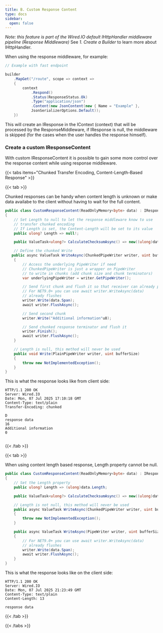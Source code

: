 ```yaml
---
title: B. Custom Response Content
type: docs
sidebar:
  open: false
---
```


*Note: this feature is part of the Wired.IO default IHttpHandler middleware pipeline (Response Middleware)*
See *1. Create a Builder* to learn more about IHttpHandler.

When using the response middleware, for example:

```csharp
// Example with fast endpoint

builder
    .MapGet("/route", scope => context =>
    {
        context
            .Respond()
            .Status(ResponseStatus.Ok)
            .Type("application/json")
            .Content(new JsonContent(new { Name = "Example" },
            JsonSerializerOptions.Default));
    })
```

This will create an IResponse in the IContext (context) that will be processed by the ResponseMiddleware, if IResponse is null, the middleware is skipped (for the cases when the user handles the response himself).

### Create a custom IResponseContent

With custom IResponseContent it is possible to gain some more control over the response content while using response middleware.

{{< tabs items="Chunked Transfer Encoding, Content-Length-Based Response" >}}

{{< tab >}}

Chunked responses can be handy when content length is unknown or make data availabe to the client without having to wait for the full content.

```csharp
public class CustomResponseContent(ReadOnlyMemory<byte> data) : IResponseContent
{
    // Set Length to null to let the response middleware know to use
    // transfer chunked encoding
    // If Length is set, the Content-Length will be set to its value
    public ulong? Length => null!;

    public ValueTask<ulong?> CalculateChecksumAsync() => new((ulong)data.GetHashCode());

    // Define the chunked Write
   public async ValueTask WriteAsync(ChunkedPipeWriter writer, uint bufferSize)
    {
        // Access the underlying PipeWriter if need
        // ChunkedPipeWriter is just a wrapper on PipeWriter
        // to write in chunks (add chunk size and chunk terminators)
        var underlyingPipeWriter = writer.GetPipeWriter();

        // Send first chunk and flush it so that receiver can already process it
        // For NET9.0+ you can use await writer.WriteAsync(data)
        // already flushes
        writer.Write(data.Span);
        await writer.FlushAsync();

        // Send second chunk
        writer.Write("Additional information"u8);

        // Send chunked response terminator and flush it
        writer.Finish();
        await writer.FlushAsync();
    }

    // Length is null, this method will never be used
    public void Write(PlainPipeWriter writer, uint bufferSize)
    {
        throw new NotImplementedException();
    }
}
```

This is what the response looks like from client side:

```
HTTP/1.1 200 OK
Server: Wired.IO
Date: Mon, 07 Jul 2025 17:10:18 GMT
Content-Type: text/plain
Transfer-Encoding: chunked

D
response data
16
Additional information
0


```

{{< /tab >}}

{{< tab >}}

When using content length based response, Length property cannot be null.

```csharp
public class CustomResponseContent(ReadOnlyMemory<byte> data) : IResponseContent
{
    // Set the Length property
    public ulong? Length => (ulong)data.Length;

    public ValueTask<ulong?> CalculateChecksumAsync() => new((ulong)data.GetHashCode());

    // Length is not null, this method will never be used
    public async ValueTask WriteAsync(ChunkedPipeWriter writer, uint bufferSize)
    {
        throw new NotImplementedException();
    }

    public async ValueTask WriteAsync(PipeWriter writer, uint bufferSize)
    {
        // For NET9.0+ you can use await writer.WriteAsync(data)
        // already flushes
        writer.Write(data.Span);
        await writer.FlushAsync();
    }
}
```

This is what the response looks like on the client side:

```
HTTP/1.1 200 OK
Server: Wired.IO
Date: Mon, 07 Jul 2025 21:23:49 GMT
Content-Type: text/plain
Content-Length: 13

response data

```

{{< /tab >}}

{{< /tabs >}}